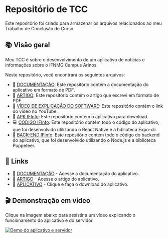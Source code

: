 # Repositório de TCC

Este repositório foi criado para armazenar os arquivos relacionados ao meu Trabalho de Conclusão de Curso.

## 📚 Visão geral

Meu TCC é sobre o desenvolvimento de um aplicativo de notícias e informações sobre o IFNMG Campus Arinos.

Neste repositório, você encontrará os seguintes arquivos:

- 📄 [DOCUMENTAÇÃO](./documentacao/DOCUMENTAÇÃO-IFINFO.pdf): Este repositório contém a documentação do aplicativo em formato de PDF.
- 📝 [ARTIGO](./artigo/Artigo.pdf): Este repositório contém o artigo que escrevi em formato de PDF.
- 🎥 [VÍDEO DE EXPLICAÇÃO DO SOFTWARE](./video-explicacao/video-youtube.txt): Este repositório contém o link do vídeo no YouTube.
- 📱 [APK IFInfo](./apk(aplicativo)/): Este repositório contém o aplicativo para download.
- 💻 [CÓDIGO IFInfo](./codigo-IFInfo/): Este repositório contém todo o código do aplicativo, que foi desenvolvido utilizando o React Native e a biblioteca Expo-cli.
- 🚀 [BACK-END IFInfo](./backend-IFInfo/): Este repositório contém todo o código do backend do aplicativo, que foi desenvolvido utilizando o Node.js e a biblioteca Puppeteer.

## 🔗 Links

<!-- - 🎬 [VÍDEO] - Vídeo com explicação do funcionamento do aplicativo e do servidor. -->
- 📖 [DOCUMENTAÇÃO] - Acesse a documentação do aplicativo.
- 📝 [ARTIGO] - Acesse o artigo do aplicativo.
- 📱 [APLICATIVO] - Clique e faça o download do aplicativo.

<!-- [VÍDEO]: <https://youtu.be/q-Z9jdCIuzk> -->
[DOCUMENTAÇÃO]: <https://drive.google.com/file/d/15kFAlcC83LrfKhE0EY6Q0fvLMoV3fz56/view?usp=share_link>
[ARTIGO]: <https://drive.google.com/file/d/1VwOb8f_wnxaSdRCm5TaePb-2nLBWyTUo/view?usp=share_link>
[APLICATIVO]: <https://www.mediafire.com/download/ltly4xemtyzwefc>

## 🎬 Demonstração em vídeo
<!--   ![Alt Text](https://media.giphy.com/media/vFKqnCdLPNOKc/giphy.gif) -->


Clique na imagem abaixo para assistir a um vídeo explicando o funcionamento do aplicativo e do servidor.

[![Demo do aplicativo e servidor](https://img.youtube.com/vi/q-Z9jdCIuzk/0.jpg)](https://www.youtube.com/watch?v=q-Z9jdCIuzk)
